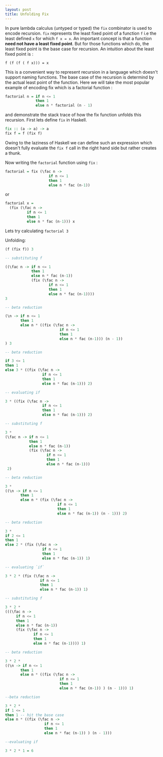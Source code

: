 ```yaml
---
layout: post
title: Unfolding Fix
---
```


In pure lambda calculus (untyped or typed) the `fix` combinator is used to encode recursion. `fix` represents the least fixed point of a function `f` i.e the least defined `x` for which `f x = x`. An important concept is that a function **need not have a least fixed point**. But for those functions which do, the least fixed point is the base case for recursion. An intuition about the least fixed point is :

```
f (f (f ( f x))) = x
```

This is a convenient way to represent recursion in a language which doesn't support naming functions. The base case of the recursion is determind by the actual least point of the function. Here we will take the most popular example of encoding fix which is a factorial function :

```haskell
factorial n = if n <= 1 
              then 1
              else n * factorial (n - 1)
```

and demonstrate the stack trace of how the fix function unfolds this recursion. First lets define `fix` in Haskell.

```haskell
fix :: (a -> a) -> a
fix f = f (fix f)
```

Owing to the laziness of Haskell we can define such an expression which doesn't fully evaluate the `fix f` call in the right hand side but rather creates a thunk.

Now writing the `factorial` function using `fix` :

```haskell
factorial = fix (\fac n -> 
                    if n <= 1 
                    then 1 
                    else n * fac (n-1))
```

or

```haskell
factorial x = 
  (fix (\fac n -> 
          if n <= 1 
          then 1 
          else n * fac (n-1))) x
```

Lets try calculating `factorial 3`

Unfolding:

```haskell
(f (fix f)) 3

-- substituting f

((\fac n -> if n <= 1 
            then 1 
            else n * fac (n-1)) 
            (fix (\fac n -> 
                    if n <= 1 
                    then 1 
                    else n * fac (n-1)))) 
3

-- beta reduction

(\n -> if n <= 1
       then 1
       else n * ((fix (\fac n -> 
                         if n <= 1 
                         then 1 
                         else n * fac (n-1))) (n - 1))
) 3

-- beta reduction

if 3 <= 1
then 1
else 3 * ((fix (\fac n -> 
                 if n <= 1 
                 then 1 
                 else n * fac (n-1))) 2)

-- evaluating if

3 * ((fix (\fac n -> 
                 if n <= 1 
                 then 1 
                 else n * fac (n-1))) 2)

-- substituting f

3 * 
(\fac n -> if n <= 1 
           then 1 
           else n * fac (n-1)) 
           (fix (\fac n -> 
                   if n <= 1 
                   then 1 
                   else n * fac (n-1))) 
 2)

-- beta reduction

3 *
((\n -> if n <= 1
       then 1
       else n * (fix (\fac n -> 
                        if n <= 1 
                        then 1 
                        else n * fac (n-1)) (n - 1))) 2)

-- beta reduction

3 *
if 2 <= 1
then 1
else 2 * (fix (\fac n -> 
                 if n <= 1 
                 then 1 
                 else n * fac (n-1)) 1)

-- evaluating `if`

3 * 2 * (fix (\fac n -> 
                if n <= 1 
                then 1 
                else n * fac (n-1)) 1)

-- substituting f

3 * 2 *
(((\fac n -> 
     if n <= 1 
     then 1 
     else n * fac (n-1)) 
     (fix (\fac n -> 
             if n <= 1 
             then 1 
             else n * fac (n-1)))) 1)

-- beta reduction

3 * 2 *
((\n -> if n <= 1
       then 1
       else n * ((fix (\fac n -> 
                         if n <= 1 
                         then 1 
                         else n * fac (n-1)) ) (n - 1))) 1)

--beta reduction

3 * 2 * 
if 1 <= 1
then 1 -- hit the base case
else n * ((fix (\fac n -> 
                  if n <= 1 
                  then 1 
                  else n * fac (n-1)) ) (n - 1)))

--evaluating if

3 * 2 * 1 = 6
```
